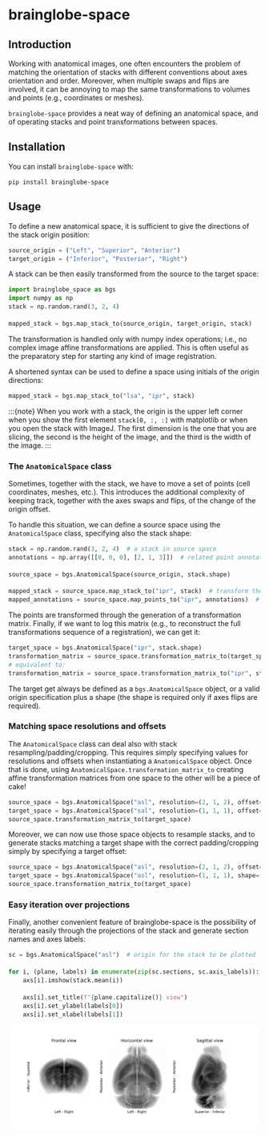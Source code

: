 # brainglobe-space

## Introduction
Working with anatomical images, one often encounters the problem of matching the orientation of stacks with 
different conventions about axes orientation and order. Moreover, when multiple swaps and flips are involved, 
it can be annoying to map the same transformations to volumes and points (e.g., coordinates or meshes).

`brainglobe-space` provides a neat way of defining an anatomical space, and of operating stacks and point transformations 
between spaces.

## Installation

You can install `brainglobe-space` with:

```text
pip install brainglobe-space
```

## Usage

To define a new anatomical space, it is sufficient to give the directions of the stack origin position:

```python
source_origin = ("Left", "Superior", "Anterior")
target_origin = ("Inferior", "Posterior", "Right")
```

A stack can be then easily transformed from the source to the target space:

```python
import brainglobe_space as bgs
import numpy as np
stack = np.random.rand(3, 2, 4)

mapped_stack = bgs.map_stack_to(source_origin, target_origin, stack)
```

The transformation is handled only with numpy index operations; i.e., no complex image affine transformations are 
applied. This is often useful as the preparatory step for starting any kind of image registration.

A shortened syntax can be used to define a space using initials of the origin directions:

```python
mapped_stack = bgs.map_stack_to("lsa", "ipr", stack)
```

:::{note}  When you work with a stack, the origin is the upper left corner when you show the first element 
`stack[0, :, :]` with matplotlib or when you open the stack with ImageJ. The first dimension is the one that you are 
slicing, the second is the height of the image, and the third is the width of the image.
:::

### The `AnatomicalSpace` class

Sometimes, together with the stack, we have to move a set of points \(cell coordinates, meshes, etc.\). This 
introduces the additional complexity of keeping track, together with the axes swaps and flips, of the 
change of the origin offset.

To handle this situation, we can define a source space using the `AnatomicalSpace` class, specifying also the stack shape:

```python
stack = np.random.rand(3, 2, 4)  # a stack in source space
annotations = np.array([[0, 0, 0], [2, 1, 3]])  # related point annotations

source_space = bgs.AnatomicalSpace(source_origin, stack.shape)

mapped_stack = source_space.map_stack_to("ipr", stack)  # transform the stack
mapped_annotations = source_space.map_points_to("ipr", annotations)  # transform the points
```

The points are transformed through the generation of a transformation matrix. Finally, if we want to log this 
matrix (e.g., to reconstruct the full transformations sequence of a registration), we can get it:

```python
target_space = bgs.AnatomicalSpace("ipr", stack.shape)
transformation_matrix = source_space.transformation_matrix_to(target_space)
# equivalent to:
transformation_matrix = source_space.transformation_matrix_to("ipr", stack.shape)
```

The target get always be defined as a `bgs.AnatomicalSpace` object, or a valid origin specification plus a shape 
(the shape is required only if axes flips are required).

### Matching space resolutions and offsets

The `AnatomicalSpace` class can deal also with stack resampling/padding/cropping. This requires simply specifying 
values for resolutions and offsets when instantiating a `AnatomicalSpace` object. Once that is done, using 
`AnatomicalSpace.transformation_matrix_to` creating affine transformation matrices from one space to the other 
will be a piece of cake!

```python
source_space = bgs.AnatomicalSpace("asl", resolution=(2, 1, 2), offset=(1, 0, 0))
target_space = bgs.AnatomicalSpace("sal", resolution=(1, 1, 1), offset=(0, 0, 2))
source_space.transformation_matrix_to(target_space)
```

Moreover, we can now use those space objects to resample stacks, and to generate stacks matching a target shape 
with the correct padding/cropping simply by specifying a target offset:

```python
source_space = bgs.AnatomicalSpace("asl", resolution=(2, 1, 2), offset=(1, 0, 0))
target_space = bgs.AnatomicalSpace("asl", resolution=(1, 1, 1), shape=(5, 4, 2))  # we need a target shape
source_space.transformation_matrix_to(target_space)
```

### Easy iteration over projections

Finally, another convenient feature of brainglobe-space is the possibility of iterating easily through the projections of 
the stack and generate section names and axes labels:

```python
sc = bgs.AnatomicalSpace("asl")  # origin for the stack to be plotted

for i, (plane, labels) in enumerate(zip(sc.sections, sc.axis_labels)):
    axs[i].imshow(stack.mean(i))

    axs[i].set_title(f"{plane.capitalize()} view")
    axs[i].set_ylabel(labels[0])
    axs[i].set_xlabel(labels[1])
```

![brain_projections](projections.png)

